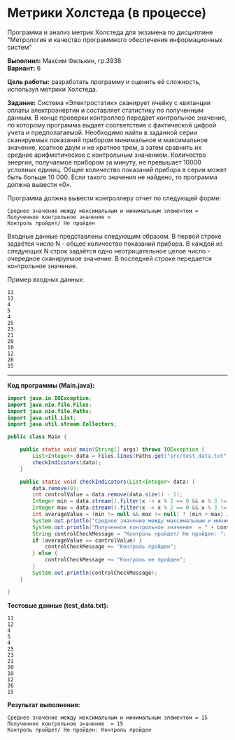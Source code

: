# Метрики Холстеда (в процессе)
Программа и анализ метрик Холстеда для экзамена по дисциплине "Метрология и качество программного обеспечения информационных систем"

**Выполнил:** Максим Филькин, гр.3938  
**Вариант:** 6

**Цель работы:** разработать программу и оценить её сложность, используя метрики Холстеда.

**Задание:** Система «Электростатик» сканирует ячейку с квитанции оплаты электроэнергии и составляет статистику по полученным данным.  В конце проверки контроллер передает контрольное значение, по которому программа выдает соответствие с фактической цифрой учета и предполагаемой. Необходимо найти в заданной серии сканируемых показаний прибором минимальное и максимальное значение, кратное двум и не кратное трем, а затем сравнить их среднее арифметическое с контрольным значением. Количество энергии, получаемое прибором за минуту, не превышает 10000 условных единиц. Общее количество показаний прибора в серии может быть больше 10 000. Если такого значения не найдено, то программа должна вывести «0».

Программа должна вывести контроллеру отчет по следующей форме:
```
Среднее значение между максимальным и минимальным элементом =
Полученное контрольное значение =
Контроль пройдет/ Не пройден
```

Входные данные представлены следующим образом. В первой строке задаётся число N - общее количество показаний прибора. В каждой из следующих N строк задаётся одно неотрицательное целое число - очередное сканируемое значение. В последней строке передается контрольное значение. 

Пример входных данных:  
```
11  
12  
4  
5  
4  
25  
23  
21  
20  
10  
12  
26  
15
```
***
**Код программы (Main.java):**
```java
import java.io.IOException;
import java.nio.file.Files;
import java.nio.file.Paths;
import java.util.List;
import java.util.stream.Collectors;

public class Main {

    public static void main(String[] args) throws IOException {
        List<Integer> data = Files.lines(Paths.get("src/test_data.txt")).map(Integer::valueOf).collect(Collectors.toList());
        checkIndicators(data);
    }

    public static void checkIndicators(List<Integer> data) {
        data.remove(0);
        int controlValue = data.remove(data.size() - 1);
        Integer min = data.stream().filter(x -> x % 2 == 0 && x % 3 != 0).min(Integer::compareTo).orElse(null);
        Integer max = data.stream().filter(x -> x % 2 == 0 && x % 3 != 0).max(Integer::compareTo).orElse(null);
        int averageValue = (min != null && max != null) ? (min + max) / 2 : 0;
        System.out.println("Среднее значение между максимальным и минимальным элементом = " + averageValue);
        System.out.println("Полученное контрольное значение  = " + controlValue);
        String controlCheckMessage = "Контроль пройдет/ Не пройден: ";
        if (averageValue == controlValue) {
            controlCheckMessage += "Контроль пройден";
        } else {
            controlCheckMessage += "Контроль не пройден";
        }
        System.out.println(controlCheckMessage);
    }

}
```
**Тестовые данные (test_data.txt):**
```
11  
12  
4  
5  
4  
25  
23  
21  
20  
10  
12  
26  
15
```
**Результат выполнения:**
```
Среднее значение между максимальным и минимальным элементом = 15
Полученное контрольное значение  = 15
Контроль пройдет/ Не пройден: Контроль пройден
```
